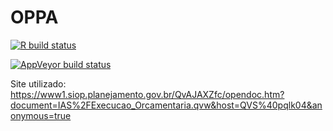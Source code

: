 # OPPA

  [![R build status](https://github.com/r-ifpe/OPPA/workflows/R-CMD-check/badge.svg)](https://github.com/r-ifpe/OPPA/actions)

  [![AppVeyor build status](https://ci.appveyor.com/api/projects/status/github/r-ifpe/OPPA?branch=master&svg=true)](https://ci.appveyor.com/project/r-ifpe/OPPA)

Site utilizado: https://www1.siop.planejamento.gov.br/QvAJAXZfc/opendoc.htm?document=IAS%2FExecucao_Orcamentaria.qvw&host=QVS%40pqlk04&anonymous=true
